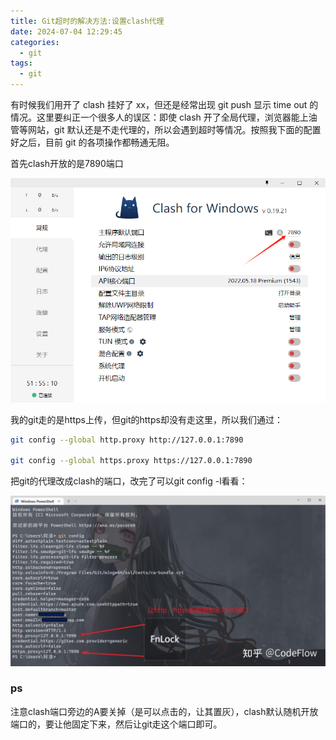 ```yaml
---
title: Git超时的解决方法:设置clash代理
date: 2024-07-04 12:29:45
categories:
  - git
tags:
  - git
---
```


有时候我们用开了 clash 挂好了 xx，但还是经常出现 git push 显示 time out 的情况。这里要纠正一个很多人的误区：即使 clash 开了全局代理，浏览器能上油管等网站，git 默认还是不走代理的，所以会遇到超时等情况。按照我下面的配置好之后，目前 git 的各项操作都畅通无阻。


首先clash开放的是7890端口

![](../assets/微信图片_20240704193938.png)

我的git走的是https上传，但git的https却没有走这里，所以我们通过：

```bash
git config --global http.proxy http://127.0.0.1:7890

git config --global https.proxy https://127.0.0.1:7890
```
把git的代理改成clash的端口，改完了可以git config -l看看：

![](../assets/微信截图_20240704194250.png)

### ps

注意clash端口旁边的A要关掉（是可以点击的，让其置灰），clash默认随机开放端口的，要让他固定下来，然后让git走这个端口即可。



